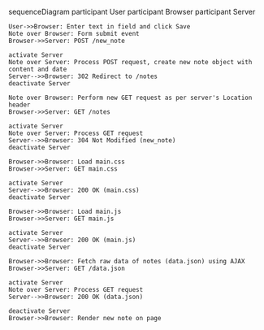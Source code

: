 sequenceDiagram
    participant User
    participant Browser
    participant Server

    User->>Browser: Enter text in field and click Save
    Note over Browser: Form submit event
    Browser->>Server: POST /new_note

    activate Server
    Note over Server: Process POST request, create new note object with content and date
    Server-->>Browser: 302 Redirect to /notes
    deactivate Server
    
    Note over Browser: Perform new GET request as per server's Location header
    Browser->>Server: GET /notes
    
    activate Server
    Note over Server: Process GET request
    Server-->>Browser: 304 Not Modified (new_note)
    deactivate Server
    
    Browser->>Browser: Load main.css
    Browser->>Server: GET main.css
    
    activate Server
    Server-->>Browser: 200 OK (main.css)
    deactivate Server
    
    Browser->>Browser: Load main.js
    Browser->>Server: GET main.js
    
    activate Server
    Server-->>Browser: 200 OK (main.js)
    deactivate Server
    
    Browser->>Browser: Fetch raw data of notes (data.json) using AJAX
    Browser->>Server: GET /data.json
    
    activate Server
    Note over Server: Process GET request
    Server-->>Browser: 200 OK (data.json)
    
    deactivate Server
    Browser->>Browser: Render new note on page
